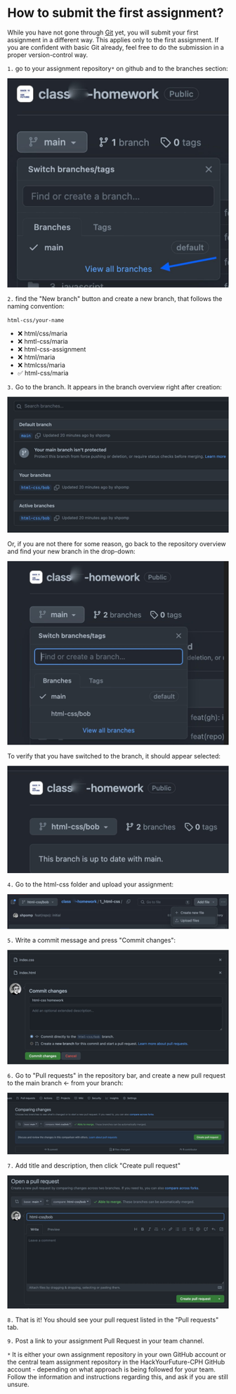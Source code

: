 # How to submit the first assignment?

While you have not gone through [Git](../git/README.md) yet, you will submit your first assignment in a different way. This applies only to the first assignment. If you are confident with basic Git already, feel free to do the submission in a proper version-control way.

`1.` go to your assignment repository`*` on github and to the branches section:

![screenshot](images/image.jpg)

`2.` find the "New branch" button and create a new branch, that follows the naming convention:

`html-css/your-name`

- ❌ html/css/maria
- ❌ hmtl-css/maria
- ❌ html-css-assignment
- ❌ html/maria
- ❌ htmlcss/maria
- ✅ html-css/maria

`3.` Go to the branch. It appears in the branch overview right after creation:

![screenshot](images/image-1.jpg)

Or, if you are not there for some reason, go back to the repository overview and find your new branch in the drop-down:

![screenshot](images/image-2.jpg)

To verify that you have switched to the branch, it should appear selected:

![screenshot](images/image-3.jpg)

`4.` Go to the html-css folder and upload your assignment:

![screenshot](images/image-4.jpg)

`5.` Write a commit message and press "Commit changes":

![screenshot](images/image-5.jpg)

`6.` Go to "Pull requests" in the repository bar, and create a new pull request to the main branch <- from your branch:

![screenshot](images/image-6.jpg)

`7.` Add title and description, then click "Create pull request"

![screenshot](images/image-7.jpg)

`8.` That is it! You should see your pull request listed in the "Pull requests" tab.

`9.` Post a link to your assignment Pull Request in your team channel.

`*` It is either your own assignment repository in your own GitHub account or the central team assignment repository in the HackYourFuture-CPH GitHub account - depending on what approach is being followed for your team. Follow the information and instructions regarding this, and ask if you are still unsure.
